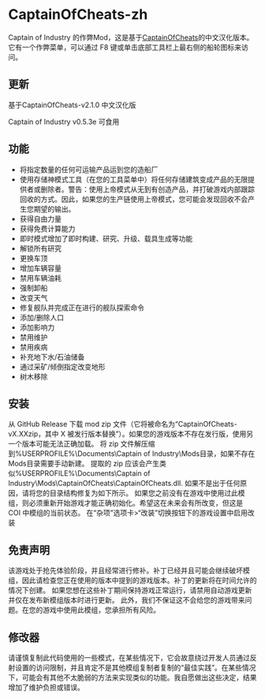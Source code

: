 # CaptainOfCheats-zh
Captain of Industry 的作弊Mod，这是基于[CaptainOfCheats](https://github.com/altmank/CaptainOfCheats "CaptainOfCheats")的中文汉化版本。它有一个作弊菜单，可以通过 F8 键或单击底部工具栏上最右侧的船轮图标来访问。
## 更新

基于CaptainOfCheats-v2.1.0 中文汉化版  

Captain of Industry v0.5.3e 可食用  

## 功能
- 将指定数量的任何可运输产品运到您的造船厂
- 使用存储神模式工具（在您的工具菜单中）将任何存储建筑变成产品的无限提供者或删除者。警告：使用上帝模式从无到有创造产品，并打破游戏内部跟踪回收的方式。因此，如果您的生产链使用上帝模式，您可能会发现回收不会产生您期望的输出。
- 获得自由力量
- 获得免费计算能力
- 即时模式增加了即时构建、研究、升级、载具生成等功能
- 解锁所有研究
- 更换车顶
- 增加车辆容量
- 禁用车辆油耗
- 强制卸船
- 改变天气
- 修复舰队并完成正在进行的舰队探索命令
- 添加/删除人口
- 添加影响力
- 禁用维护
- 禁用疾病
- 补充地下水/石油储备
- 通过采矿/倾倒指定改变地形
- 树木移除

## 安装
从 GitHub Release 下载 mod zip 文件（它将被命名为“CaptainOfCheats-vX.XXzip，其中 X 被发行版本替换”）。如果您的游戏版本不存在发行版，使用另一个版本可能无法正确加载。
将 zip 文件解压缩到%USERPROFILE%\Documents\Captain of Industry\Mods目录，如果不存在Mods目录需要手动新建。
提取的 zip 应该会产生类似%USERPROFILE%\Documents\Captain of Industry\Mods\CaptainOfCheats\CaptainOfCheats.dll. 如果不是出于任何原因，请将您的目录结构修复为如下所示。
如果您之前没有在游戏中使用过此模组，则必须重新开始游戏才能正确初始化。希望这在未来会有所改变，但这是 COI 中模组的当前状态。
在“杂项”选项卡>“改装”切换按钮下的游戏设置中启用改装

## 免责声明
该游戏处于抢先体验阶段，并且经常进行修补。补丁已经并且可能会继续破坏模组，因此请检查您正在使用的版本中提到的游戏版本。补丁的更新将在时间允许的情况下创建。
如果您想在这些补丁期间保持游戏正常运行，请禁用自动游戏更新并仅在发布新模组版本时进行更新。
此外，我们不保证这不会给您的游戏带来问题。在您的游戏中使用此模组，您承担所有风险。

## 修改器
请谨慎复制此代码使用的一些模式，在某些情况下，它会故意绕过开发人员通过反射设置的访问限制，并且肯定不是其他模组复制者复制的“最佳实践”。在某些情况下，可能会有其他不太脆弱的方法来实现类似的功能。我自愿做出这些决定，结果增加了维护负担或错误。
